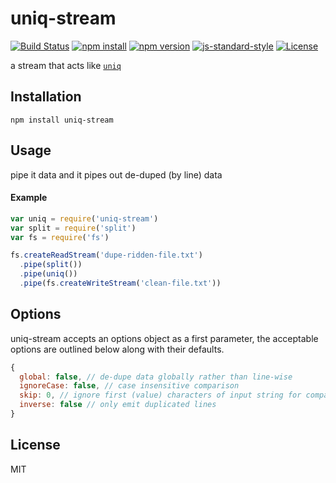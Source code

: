 # uniq-stream

[![Build Status](https://img.shields.io/travis/jarofghosts/uniq-stream.svg?style=flat-square)](https://travis-ci.org/jarofghosts/uniq-stream)
[![npm install](https://img.shields.io/npm/dm/uniq-stream.svg?style=flat-square)](https://www.npmjs.org/package/uniq-stream)
[![npm version](https://img.shields.io/npm/v/uniq-stream.svg?style=flat-square)](https://www.npmjs.org/package/uniq-stream)
[![js-standard-style](https://img.shields.io/badge/code%20style-standard-brightgreen.svg?style=flat-square)](https://github.com/feross/standard)
[![License](https://img.shields.io/npm/l/uniq-stream.svg?style=flat-square)](https://github.com/jarofghosts/uniq-stream/blob/master/LICENSE)

a stream that acts like [`uniq`](http://ss64.com/bash/uniq.html)

## Installation

```
npm install uniq-stream
```

## Usage

pipe it data and it pipes out de-duped (by line) data

#### Example

```javascript
var uniq = require('uniq-stream')
var split = require('split')
var fs = require('fs')

fs.createReadStream('dupe-ridden-file.txt')
  .pipe(split())
  .pipe(uniq())
  .pipe(fs.createWriteStream('clean-file.txt'))
```

## Options

uniq-stream accepts an options object as a first parameter, the acceptable
options are outlined below along with their defaults.

```javascript
{
  global: false, // de-dupe data globally rather than line-wise
  ignoreCase: false, // case insensitive comparison
  skip: 0, // ignore first (value) characters of input string for comparison
  inverse: false // only emit duplicated lines
}
```

## License

MIT
